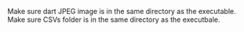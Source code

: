Make sure dart JPEG image is in the same directory as the executable.
Make sure CSVs folder is in the same directory as the executbale.
